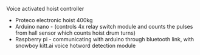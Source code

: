 Voice activated hoist controller

- Proteco electronic hoist 400kg
- Arduino nano - (controls 4x relay switch module and counts the pulses from hall sensor which counts hoist drum turns)
- Raspberry pi - communicating with arduino through bluetooth link, with snowboy kitt.ai voice hotword detection module

